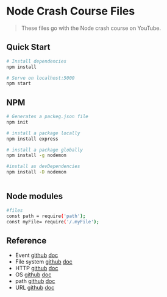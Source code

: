 # Node Crash Course Files

> These files go with the Node crash course on YouTube.

## Quick Start

```bash
# Install dependencies
npm install

# Serve on localhost:5000
npm start
```

## NPM

```bash
# Generates a packeg.json file
npm init

# install a package locally
npm install express

# install a package globally
npm install -g nodemon

#install as devDependencies
npm install -D nodemon



```

## Node modules
```bash
#files
const path = require('path');
const myFile= require('/.myFile');
```

## Reference
  * Event        [github](https://github.com/boaz209/Node.js-Crash-Course/blob/main/reference/event_demo.js)  [doc](https://nodejs.org/docs/latest-v17.x/api/events.html)
  * File system  [github](https://github.com/boaz209/Node.js-Crash-Course/blob/main/reference/fs_demo.js)  [doc](https://nodejs.org/docs/latest-v17.x/api/fs.html)
  * HTTP         [github](https://github.com/boaz209/Node.js-Crash-Course/blob/main/reference/http_demo.js) [doc](https://nodejs.org/docs/latest-v17.x/api/http.html)
  * OS           [github](https://github.com/boaz209/Node.js-Crash-Course/blob/main/reference/os_demo.js) [doc](https://nodejs.org/docs/latest-v17.x/api/os.html)
  * path         [github](https://github.com/boaz209/Node.js-Crash-Course/blob/main/reference/path_demo.js) [doc](https://nodejs.org/docs/latest-v17.x/api/path.html)
  * URL          [github](https://github.com/boaz209/Node.js-Crash-Course/blob/main/reference/url_demo.js) [doc](https://nodejs.org/docs/latest-v17.x/api/url.html)

